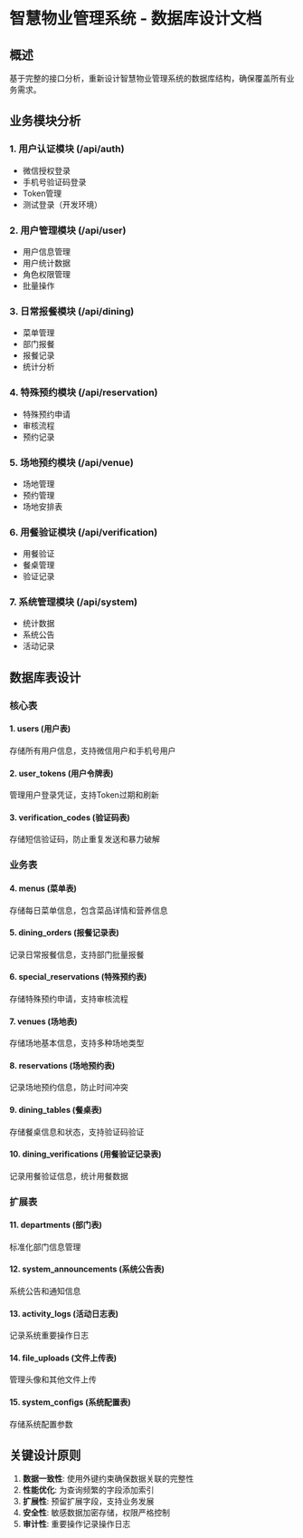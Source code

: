 # 智慧物业管理系统 - 数据库设计文档

## 概述

基于完整的接口分析，重新设计智慧物业管理系统的数据库结构，确保覆盖所有业务需求。

## 业务模块分析

### 1. 用户认证模块 (/api/auth)
- 微信授权登录
- 手机号验证码登录  
- Token管理
- 测试登录（开发环境）

### 2. 用户管理模块 (/api/user)
- 用户信息管理
- 用户统计数据
- 角色权限管理
- 批量操作

### 3. 日常报餐模块 (/api/dining)
- 菜单管理
- 部门报餐
- 报餐记录
- 统计分析

### 4. 特殊预约模块 (/api/reservation)
- 特殊预约申请
- 审核流程
- 预约记录

### 5. 场地预约模块 (/api/venue)
- 场地管理
- 预约管理
- 场地安排表

### 6. 用餐验证模块 (/api/verification)
- 用餐验证
- 餐桌管理
- 验证记录

### 7. 系统管理模块 (/api/system)
- 统计数据
- 系统公告
- 活动记录

## 数据库表设计

### 核心表

#### 1. users (用户表)
存储所有用户信息，支持微信用户和手机号用户

#### 2. user_tokens (用户令牌表)
管理用户登录凭证，支持Token过期和刷新

#### 3. verification_codes (验证码表) 
存储短信验证码，防止重复发送和暴力破解

### 业务表

#### 4. menus (菜单表)
存储每日菜单信息，包含菜品详情和营养信息

#### 5. dining_orders (报餐记录表)
记录日常报餐信息，支持部门批量报餐

#### 6. special_reservations (特殊预约表)
存储特殊预约申请，支持审核流程

#### 7. venues (场地表)
存储场地基本信息，支持多种场地类型

#### 8. reservations (场地预约表)
记录场地预约信息，防止时间冲突

#### 9. dining_tables (餐桌表)
存储餐桌信息和状态，支持验证码验证

#### 10. dining_verifications (用餐验证记录表)
记录用餐验证信息，统计用餐数据

### 扩展表

#### 11. departments (部门表)
标准化部门信息管理

#### 12. system_announcements (系统公告表)
系统公告和通知信息

#### 13. activity_logs (活动日志表)
记录系统重要操作日志

#### 14. file_uploads (文件上传表)
管理头像和其他文件上传

#### 15. system_configs (系统配置表)
存储系统配置参数

## 关键设计原则

1. **数据一致性**: 使用外键约束确保数据关联的完整性
2. **性能优化**: 为查询频繁的字段添加索引
3. **扩展性**: 预留扩展字段，支持业务发展
4. **安全性**: 敏感数据加密存储，权限严格控制
5. **审计性**: 重要操作记录操作日志

